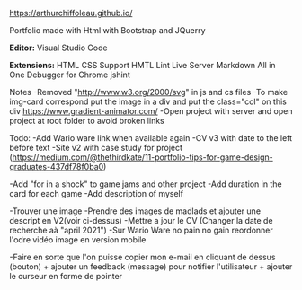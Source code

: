 https://arthurchiffoleau.github.io/

Portfolio made with
Html with Bootstrap and JQuerry

**Editor:**
Visual Studio Code

**Extensions:**
HTML CSS Support
HMTL Lint
Live Server
Markdown All in One
Debugger for Chrome
jshint

Notes
-Removed "http://www.w3.org/2000/svg" in js and cs files
-To make img-card correspond put the image in a div and put the class="col" on this div
https://www.gradient-animator.com/
-Open project with server and open project at root folder to avoid broken links


Todo:
-Add Wario ware link when available again
-CV v3 with date to the left before text
-Site v2 with case study for project
(https://medium.com/@thethirdkate/11-portfolio-tips-for-game-design-graduates-437df78f0ba0)

-Add "for in a shock" to game jams and other project
-Add duration in the card for each game
-Add description of myself

-Trouver une image
-Prendre des images de madlads et ajouter une descript en V2(voir ci-dessus)
-Mettre a jour le CV (Changer la date de recherche aà "april 2021")
-Sur Wario Ware no pain no gain reordonner l'odre vidéo image en version mobile

-Faire en sorte que l'on puisse copier mon e-mail en cliquant de dessus (bouton) + ajouter un feedback (message) pour notifier l'utilisateur + ajouter le curseur en forme de pointer


